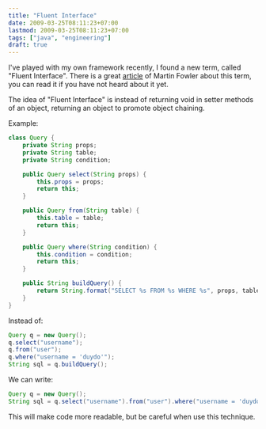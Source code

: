 ```yaml
---
title: "Fluent Interface"
date: 2009-03-25T08:11:23+07:00
lastmod: 2009-03-25T08:11:23+07:00
tags: ["java", "engineering"]
draft: true
---
```


I've played with my own  framework recently, I found a new term, called "Fluent Interface". There is a great [article](http://martinfowler.com/bliki/FluentInterface.html) of Martin Fowler about this term, you can read it if you have not heard about it yet.

The idea of  "Fluent Interface" is instead of returning void in  setter methods of an object, returning an object to promote object chaining.

<!--more-->

Example:
```java
class Query {
    private String props;
    private String table;
    private String condition;

    public Query select(String props) {
        this.props = props;
        return this;
    }

    public Query from(String table) {
        this.table = table;
        return this;
    }

    public Query where(String condition) {
        this.condition = condition;
        return this;
    }

    public String buildQuery() {
        return String.format("SELECT %s FROM %s WHERE %s", props, table, condition);
    }
}
```
Instead of:
```java
Query q = new Query();
q.select("username");
q.from("user");
q.where("username = 'duydo'");
String sql = q.buildQuery();
```
We can write:
```Java
Query q = new Query();
String sql = q.select("username").from("user").where("username = 'duydo'").buildQuery();
```
This will make code more readable, but be careful when use this technique.

